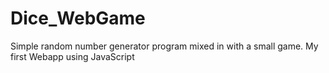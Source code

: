 # Dice_WebGame

Simple random number generator program mixed in with a small game. My first Webapp using JavaScript

